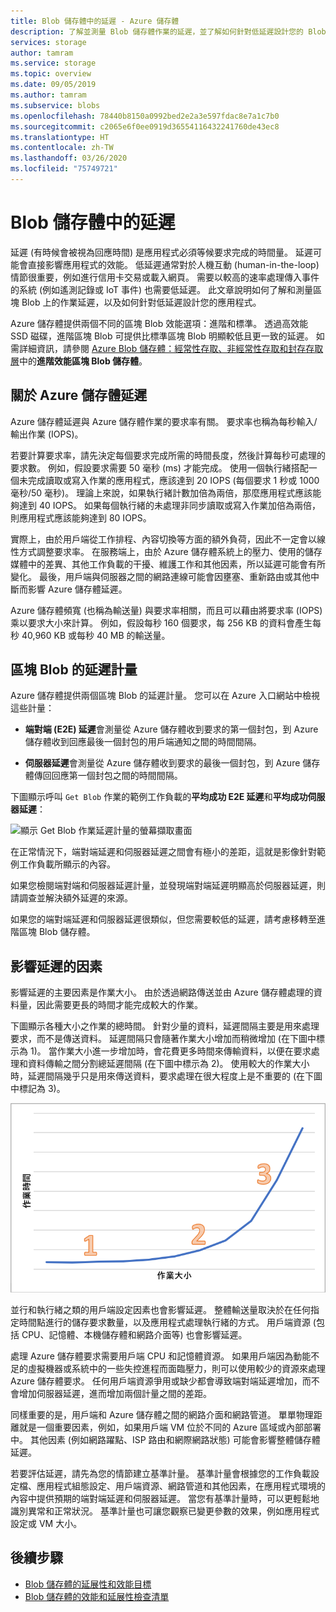 ```yaml
---
title: Blob 儲存體中的延遲 - Azure 儲存體
description: 了解並測量 Blob 儲存體作業的延遲，並了解如何針對低延遲設計您的 Blob 儲存體應用程式。
services: storage
author: tamram
ms.service: storage
ms.topic: overview
ms.date: 09/05/2019
ms.author: tamram
ms.subservice: blobs
ms.openlocfilehash: 78440b8150a0992bed2e2a3e597fdac8e7a1c7b0
ms.sourcegitcommit: c2065e6f0ee0919d36554116432241760de43ec8
ms.translationtype: HT
ms.contentlocale: zh-TW
ms.lasthandoff: 03/26/2020
ms.locfileid: "75749721"
---
```

# <a name="latency-in-blob-storage"></a>Blob 儲存體中的延遲

延遲 (有時候會被視為回應時間) 是應用程式必須等候要求完成的時間量。 延遲可能會直接影響應用程式的效能。 低延遲通常對於人機互動 \(human-in-the-loop\) 情節很重要，例如進行信用卡交易或載入網頁。 需要以較高的速率處理傳入事件的系統 (例如遙測記錄或 IoT 事件) 也需要低延遲。 此文章說明如何了解和測量區塊 Blob 上的作業延遲，以及如何針對低延遲設計您的應用程式。

Azure 儲存體提供兩個不同的區塊 Blob 效能選項：進階和標準。 透過高效能 SSD 磁碟，進階區塊 Blob 可提供比標準區塊 Blob 明顯較低且更一致的延遲。 如需詳細資訊，請參閱 [Azure Blob 儲存體：經常性存取、非經常性存取和封存存取層](storage-blob-storage-tiers.md)中的**進階效能區塊 Blob 儲存體**。

## <a name="about-azure-storage-latency"></a>關於 Azure 儲存體延遲

Azure 儲存體延遲與 Azure 儲存體作業的要求率有關。 要求率也稱為每秒輸入/輸出作業 (IOPS)。

若要計算要求率，請先決定每個要求完成所需的時間長度，然後計算每秒可處理的要求數。 例如，假設要求需要 50 毫秒 (ms) 才能完成。 使用一個執行緒搭配一個未完成讀取或寫入作業的應用程式，應該達到 20 IOPS (每個要求 1 秒或 1000 毫秒/50 毫秒)。 理論上來說，如果執行緒計數加倍為兩倍，那麼應用程式應該能夠達到 40 IOPS。 如果每個執行緒的未處理非同步讀取或寫入作業加倍為兩倍，則應用程式應該能夠達到 80 IOPS。

實際上，由於用戶端從工作排程、內容切換等方面的額外負荷，因此不一定會以線性方式調整要求率。 在服務端上，由於 Azure 儲存體系統上的壓力、使用的儲存媒體中的差異、其他工作負載的干擾、維護工作和其他因素，所以延遲可能會有所變化。 最後，用戶端與伺服器之間的網路連線可能會因壅塞、重新路由或其他中斷而影響 Azure 儲存體延遲。

Azure 儲存體頻寬 (也稱為輸送量) 與要求率相關，而且可以藉由將要求率 (IOPS) 乘以要求大小來計算。 例如，假設每秒 160 個要求，每 256 KB 的資料會產生每秒 40,960 KB 或每秒 40 MB 的輸送量。

## <a name="latency-metrics-for-block-blobs"></a>區塊 Blob 的延遲計量

Azure 儲存體提供兩個區塊 Blob 的延遲計量。 您可以在 Azure 入口網站中檢視這些計量：

- **端對端 (E2E) 延遲**會測量從 Azure 儲存體收到要求的第一個封包，到 Azure 儲存體收到回應最後一個封包的用戶端通知之間的時間間隔。

- **伺服器延遲**會測量從 Azure 儲存體收到要求的最後一個封包，到 Azure 儲存體傳回回應第一個封包之間的時間間隔。

下圖顯示呼叫 `Get Blob` 作業的範例工作負載的**平均成功 E2E 延遲**和**平均成功伺服器延遲**：

![顯示 Get Blob 作業延遲計量的螢幕擷取畫面](media/storage-blobs-latency/latency-metrics-get-blob.png)

在正常情況下，端對端延遲和伺服器延遲之間會有極小的差距，這就是影像針對範例工作負載所顯示的內容。

如果您檢閱端對端和伺服器延遲計量，並發現端對端延遲明顯高於伺服器延遲，則請調查並解決額外延遲的來源。

如果您的端對端延遲和伺服器延遲很類似，但您需要較低的延遲，請考慮移轉至進階區塊 Blob 儲存體。

## <a name="factors-influencing-latency"></a>影響延遲的因素

影響延遲的主要因素是作業大小。 由於透過網路傳送並由 Azure 儲存體處理的資料量，因此需要更長的時間才能完成較大的作業。

下圖顯示各種大小之作業的總時間。 針對少量的資料，延遲間隔主要是用來處理要求，而不是傳送資料。 延遲間隔只會隨著作業大小增加而稍微增加 (在下圖中標示為 1)。 當作業大小進一步增加時，會花費更多時間來傳輸資料，以便在要求處理和資料傳輸之間分割總延遲間隔 (在下圖中標示為 2)。 使用較大的作業大小時，延遲間隔幾乎只是用來傳送資料，要求處理在很大程度上是不重要的 (在下圖中標記為 3)。

![顯示總作業時間 (依作業大小) 的螢幕擷取畫面](media/storage-blobs-latency/operation-time-size-chart.png)

並行和執行緒之類的用戶端設定因素也會影響延遲。 整體輸送量取決於在任何指定時間點進行的儲存要求數量，以及應用程式處理執行緒的方式。 用戶端資源 (包括 CPU、記憶體、本機儲存體和網路介面等) 也會影響延遲。

處理 Azure 儲存體要求需要用戶端 CPU 和記憶體資源。 如果用戶端因為動能不足的虛擬機器或系統中的一些失控進程而面臨壓力，則可以使用較少的資源來處理 Azure 儲存體要求。 任何用戶端資源爭用或缺少都會導致端對端延遲增加，而不會增加伺服器延遲，進而增加兩個計量之間的差距。

同樣重要的是，用戶端和 Azure 儲存體之間的網路介面和網路管道。 單單物理距離就是一個重要因素，例如，如果用戶端 VM 位於不同的 Azure 區域或內部部署中。 其他因素 (例如網路躍點、ISP 路由和網際網路狀態) 可能會影響整體儲存體延遲。

若要評估延遲，請先為您的情節建立基準計量。 基準計量會根據您的工作負載設定檔、應用程式組態設定、用戶端資源、網路管道和其他因素，在應用程式環境的內容中提供預期的端對端延遲和伺服器延遲。 當您有基準計量時，可以更輕鬆地識別異常和正常狀況。 基準計量也可讓您觀察已變更參數的效果，例如應用程式設定或 VM 大小。

## <a name="next-steps"></a>後續步驟

- [Blob 儲存體的延展性和效能目標](scalability-targets.md)
- [Blob 儲存體的效能和延展性檢查清單](storage-performance-checklist.md)
